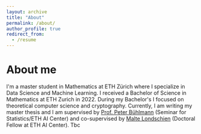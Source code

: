 ```yaml
---
layout: archive
title: "About"
permalink: /about/
author_profile: true
redirect_from:
  - /resume
---
```


About me
======

I'm a master student in Mathematics at ETH Zürich where I specialize in Data Science and Machine Learning. I received a Bachelor of Science in Mathematics at ETH Zurich in 2022. During my Bachelor's I focused on theoretical computer science and cryptography. Currently, I am writing my master thesis and I am supervised by [Prof. Peter Bühlmann](https://stat.ethz.ch/~buhlmann/) (Seminar for Statistics/ETH AI Center) and co-supervised by [Malte Londschien](https://www.londschien.ch/) (Doctoral Fellow at ETH AI Center). Tbc

<!---Teaching
======
  <ul>{% for post in site.teaching %}
    {% include archive-single-cv.html %}
  {% endfor %}</ul>

Service and leadership
======
* Currently signed in to 43 different slack teams
--->
